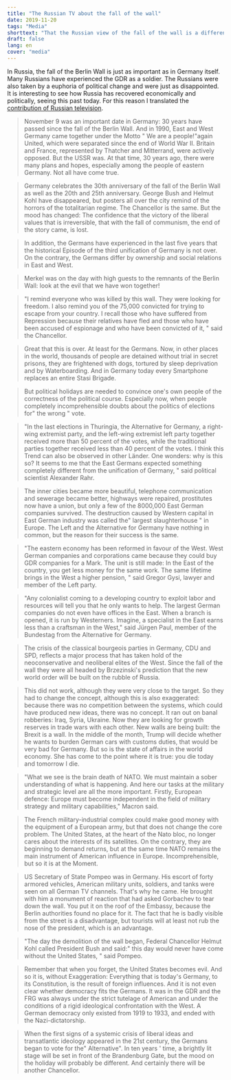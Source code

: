 ```yaml
---
title: "The Russian TV about the fall of the wall"
date: 2019-11-20
tags: "Media"
shorttext: "That the Russian view of the fall of the wall is a different from the German media should be clear. That is why I would like to present the report once again."
draft: false
lang: en
cover: "media"
---
```


In Russia, the fall of the Berlin Wall is just as important as in Germany itself. Many Russians have experienced the GDR as a soldier. The Russians were also taken by a euphoria of political change and were just as disappointed. It is interesting to see how Russia has recovered economically and politically, seeing this past today. For this reason I translated the [contribution of Russian television](https://vesti7.ru/video/1962323/episode/10-11-2019/ "ЭФИР ОТ 10.11.2019").

> November 9 was an important date in Germany: 30 years have passed since the fall of the Berlin Wall. And in 1990, East and West Germany came together under the Motto " We are a people!"again United, which were separated since the end of World War II. Britain and France, represented by Thatcher and Mitterrand, were actively opposed. But the USSR was. At that time, 30 years ago, there were many plans and hopes, especially among the people of eastern Germany. Not all have come true.

> Germany celebrates the 30th anniversary of the fall of the Berlin Wall as well as the 20th and 25th anniversary.  George Bush and Helmut Kohl have disappeared, but posters all over the city remind of the horrors of the totalitarian regime. The Chancellor is the same. But the mood has changed: The confidence that the victory of the liberal values that is irreversible, that with the fall of communism, the end of the story came, is lost.

> In addition, the Germans have experienced in the last five years that the historical Episode of the third unification of Germany is not over. On the contrary, the Germans differ by ownership and social relations in East and West.

> Merkel was on the day with high guests to the remnants of the Berlin Wall: look at the evil that we have won together!

> "I remind everyone who was killed by this wall. They were looking for freedom. I also remind you of the 75,000 convicted for trying to escape from your country. I recall those who have suffered from Repression because their relatives have fled and those who have been accused of espionage and who have been convicted of it, " said the Chancellor.

> Great that this is over. At least for the Germans. Now, in other places in the world, thousands of people are detained without trial in secret prisons, they are frightened with dogs, tortured by sleep deprivation and by Waterboarding. And in Germany today every Smartphone replaces an entire Stasi Brigade.

> But political holidays are needed to convince one's own people of the correctness of the political course. Especially now, when people completely incomprehensible doubts about the politics of elections for" the wrong " vote.

> "In the last elections in Thuringia, the Alternative for Germany, a right-wing extremist party, and the left-wing extremist left party together received more than 50 percent of the votes, while the traditional parties together received less than 40 percent of the votes. I think this Trend can also be observed in other Länder. One wonders: why is this so? It seems to me that the East Germans expected something completely different from the unification of Germany, " said political scientist Alexander Rahr.

> The inner cities became more beautiful, telephone communication and sewerage became better, highways were repaired, prostitutes now have a union, but only a few of the 8000,000 East German companies survived. The destruction caused by Western capital in East German industry was called the" largest slaughterhouse " in Europe. The Left and the Alternative for Germany have nothing in common, but the reason for their success is the same.

> "The eastern economy has been reformed in favour of the West. West German companies and corporations came because they could buy GDR companies for a Mark. The unit is still made: In the East of the country, you get less money for the same work. The same lifetime brings in the West a higher pension, " said Gregor Gysi, lawyer and member of the Left party.

> "Any colonialist coming to a developing country to exploit labor and resources will tell you that he only wants to help. The largest German companies do not even have offices in the East. When a branch is opened, it is run by Westerners. Imagine, a specialist in the East earns less than a craftsman in the West," said Jürgen Paul, member of the Bundestag from the Alternative for Germany.

> The crisis of the classical bourgeois parties in Germany, CDU and SPD, reflects a major process that has taken hold of the neoconservative and neoliberal elites of the West. Since the fall of the wall they were all headed by Brzezinski's prediction that the new world order will be built on the rubble of Russia.

> This did not work, although they were very close to the target. So they had to change the concept, although this is also exaggerated: because there was no competition between the systems, which could have produced new ideas, there was no concept. It ran out on banal robberies: Iraq, Syria, Ukraine. Now they are looking for growth reserves in trade wars with each other. New walls are being built: the Brexit is a wall. In the middle of the month, Trump will decide whether he wants to burden German cars with customs duties, that would be very bad for Germany. But so is the state of affairs in the world economy. She has come to the point where it is true: you die today and tomorrow I die.

> "What we see is the brain death of NATO. We must maintain a sober understanding of what is happening. And here our tasks at the military and strategic level are all the more important. Firstly, European defence: Europe must become independent in the field of military strategy and military capabilities," Macron said.

> The French military-industrial complex could make good money with the equipment of a European army, but that does not change the core problem. The United States, at the heart of the Nato bloc, no longer cares about the interests of its satellites. On the contrary, they are beginning to demand returns, but at the same time NATO remains the main instrument of American influence in Europe. Incomprehensible, but so it is at the Moment.

> US Secretary of State Pompeo was in Germany. His escort of forty armored vehicles, American military units, soldiers, and tanks were seen on all German TV channels. That's why he came. He brought with him a monument of reaction that had asked Gorbachev to tear down the wall. You put it on the roof of the Embassy, because the Berlin authorities found no place for it. The fact that he is badly visible from the street is a disadvantage, but tourists will at least not rub the nose of the president, which is an advantage.

> "The day the demolition of the wall began, Federal Chancellor Helmut Kohl called President Bush and said:" this day would never have come without the United States, " said Pompeo.

> Remember that when you forget, the United States becomes evil. And so it is, without Exaggeration: Everything that is today's Germany, to its Constitution, is the result of foreign influences. And it is not even clear whether democracy fits the Germans. It was in the GDR and the FRG was always under the strict tutelage of American and under the conditions of a rigid ideological confrontation with the West. A German democracy only existed from 1919 to 1933, and ended with the Nazi-dictatorship.

> When the first signs of a systemic crisis of liberal ideas and transatlantic ideology appeared in the 21st century, the Germans began to vote for the" Alternative". In ten years ' time, a brightly lit stage will be set in front of the Brandenburg Gate, but the mood on the holiday will probably be different. And certainly there will be another Chancellor.
